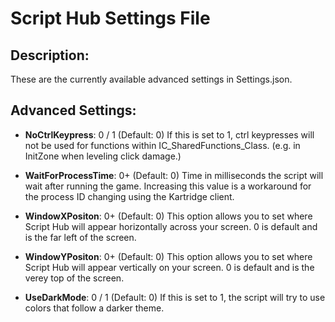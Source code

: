 # Script Hub Settings File
## Description:
These are the currently available advanced settings in Settings.json.

## Advanced Settings: 

* **NoCtrlKeypress**: 0 / 1 (Default: 0)
If this is set to 1, ctrl keypresses will not be used for functions within IC_SharedFunctions_Class. (e.g. in InitZone when leveling click damage.)

* **WaitForProcessTime**: 0+  (Default: 0)
Time in milliseconds the script will wait after running the game. Increasing this value is a workaround for the process ID changing using the Kartridge client.

* **WindowXPositon**: 0+ (Default: 0)
This option allows you to set where Script Hub will appear horizontally across your screen. 0 is default and is the far left of the screen.

* **WindowYPositon**: 0+ (Default: 0)
This option allows you to set where Script Hub will appear vertically on your screen. 0 is default and is the verey top of the screen.

* **UseDarkMode**: 0 / 1 (Default: 0)
If this is set to 1, the script will try to use colors that follow a darker theme.
